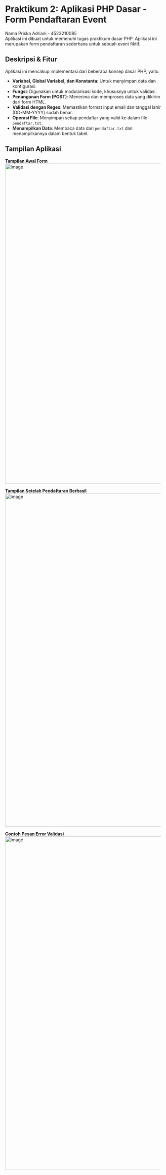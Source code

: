 # Praktikum 2: Aplikasi PHP Dasar - Form Pendaftaran Event
Nama Priska Adriani - 4523210085 <br>
Aplikasi ini dibuat untuk memenuhi tugas praktikum dasar PHP. Aplikasi ini merupakan form pendaftaran sederhana untuk sebuah event fiktif.

## Deskripsi & Fitur
Aplikasi ini mencakup implementasi dari beberapa konsep dasar PHP, yaitu:
- **Variabel, Global Variabel, dan Konstanta**: Untuk menyimpan data dan konfigurasi.
- **Fungsi**: Digunakan untuk modularisasi kode, khususnya untuk validasi.
- **Penanganan Form (POST)**: Menerima dan memproses data yang dikirim dari form HTML.
- **Validasi dengan Regex**: Memastikan format input email dan tanggal lahir (DD-MM-YYYY) sudah benar.
- **Operasi File**: Menyimpan setiap pendaftar yang valid ke dalam file `pendaftar.txt`.
- **Menampilkan Data**: Membaca data dari `pendaftar.txt` dan menampilkannya dalam bentuk tabel.

## Tampilan Aplikasi

**Tampilan Awal Form**
<img width="1917" height="1036" alt="image" src="https://github.com/user-attachments/assets/b87e88d4-2554-4c9e-ab30-c74b2faa8835" />

**Tampilan Setelah Pendaftaran Berhasil**
<img width="1919" height="1079" alt="image" src="https://github.com/user-attachments/assets/932a974b-fe66-48c6-8fc6-12106db398dd" />

**Contoh Pesan Error Validasi**
<img width="1919" height="1079" alt="image" src="https://github.com/user-attachments/assets/90f39081-d0c5-4c85-8800-788bea723498" />
